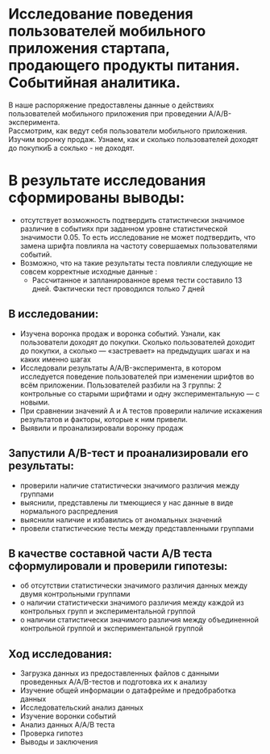 # Исследование поведения пользователей мобильного приложения стартапа, продающего продукты питания. Событийная аналитика.
В наше распоряжение предоставлены данные о действиях пользователей мобильного приложения при проведении A/A/B-эксперимента.  
Рассмотрим, как ведут себя пользователи мобильного приложения. 
Изучим воронку продаж. Узнаем, как и сколько пользователей доходят до покупкиБ а соклько - не доходят.

# В результате исследования сформированы выводы:
- отсутствует возможность подтвердить статистически значимое различие в событиях при заданном уровне статистической значимости 0.05. То есть исследование не может подтвердить, что замена шрифта повлияла на частоту совершаемых пользователями событий.
- Возможно, что на такие результаты теста повлияли следующие не совсем корректные исходные данные :
  - Рассчитанное и запланированное время тести составило 13 дней. Фактически тест проводился только 7 дней 

## **В исследовании:**
- Изучена воронка продаж и воронка событий. Узнали, как пользователи доходят до покупки. Сколько пользователей доходит до покупки, а сколько — «застревает» на предыдущих шагах и на каких именно шагах
- Исследовали результаты A/A/B-эксперимента, в котором исследуется поведение пользователей при изменении шрифтов во всём приложении. Пользователей разбили на 3 группы: 2 контрольные со старыми шрифтами и одну экспериментальную — с новыми. 
- При сравнении значений A и A тестов проверили наличие искажения результатов и факторы, которые к ним привели.
- Выявили и проанализировали воронку продаж

## **Запустили A/B-тест и проанализировали его результаты:** 
- проверили наличие статистически значимого различия между группами
- выяснили, представлены ли тмеющиеся у нас данные в виде нормального распредления
- выяснили наличие и избавились от аномальных значений
- провели статистические тесты между представленными группами

## **В качестве составной части А/В теста сформулировали и проверили гипотезы**:
- об отсутствии статистически значимого различия данных между двумя контрольными группами
- о наличии статистически значимого различия между каждой из контрольных групп и экспериментальной группой
- о наличии статистически значимого различия между объединенной контрольной группой и экспериментальной группой 

## **Ход исследования:**
- Загрузка данных из предоставленных файлов с данными проведенных А/A/B-тестов и подготовка их к анализу
- Изучение общей информации о датафрейме и предобработка данных
- Исследовательский анализ данных
- Изучение воронки событий
- Анализ данных А/А/В теста 
- Проверка гипотез
- Выводы и заключения

